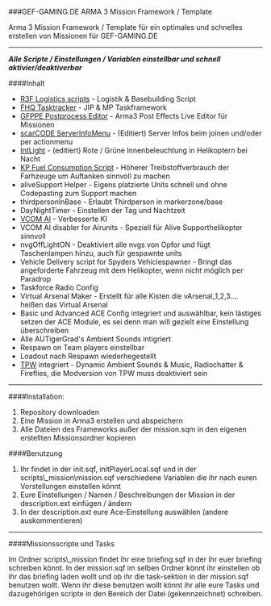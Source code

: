 ###GEF-GAMING.DE ARMA 3 Mission Framework / Template

Arma 3 Mission Framework / Template für ein optimales und schnelles erstellen von Missionen für GEF-GAMING.DE


___
___Alle Scripte / Einstellungen / Variablen einstellbar und schnell aktivier/deaktiverbar___


####Inhalt
- [R3F Logistics scripts](https://forums.bistudio.com/forums/topic/170033-r3f-logistics/) - Logistik & Basebuilding Script
- [FHQ Tasktracker](https://forums.bistudio.com/forums/topic/142763-fhq-tasktracker/) - JIP & MP Taskframework
- [GFPPE Postprocess Editor](https://forums.bistudio.com/forums/topic/176057-gf-post-process-effect-editor/) - Arma3 Post Effects Live Editor für Missionen
- [scarCODE ServerInfoMenu](https://github.com/IT07/ArmA3_exile_ServerInfoMenu) - (Editiert) Server Infos beim joinen und/oder per actionmenu
- [IntLight](http://www.armaholic.com/page.php?id=25598) - (editiert) Rote / Grüne Innenbeleuchtung in Helikoptern bei Nacht
- [KP Fuel Consumption Script](https://forums.bistudio.com/forums/topic/201953-kp-fuel-consumption-script/) - Höherer Treibstoffverbrauch der Farhzeuge um Auftanken sinnvoll zu machen
- aliveSupport Helper - Eigens platzierte Units schnell und ohne Codepasting zum Support machen
- thirdpersonInBase - Erlaubt Thirdperson in markerzone/base
- DayNightTimer - Einstellen der Tag und Nachtzeit
- [VCOM AI](https://forums.bistudio.com/forums/topic/166374-vcom-ai-v20-ai-overhaul/) - Verbesserte KI
- VCOM AI disabler for Airunits - Speziell für Alive Supporthelikopter sinnvoll
- nvgOffLightON - Deaktiviert alle nvgs von Opfor und fügt Taschenlampen hinzu, auch für gespawnte units
- Vehicle Delivery script for Spyders Vehiclespawner - Bringt das angeforderte Fahrzeug mit dem Helikopter, wenn nicht möglich per Paradrop
- Taskforce Radio Config
- Virtual Arsenal Maker - Erstellt für alle Kisten die vArsenal_1,2,3.... heißen das Virtual Arsenal
- Basic und Advanced ACE Config integriert und auswählbar, kein lästiges setzen der ACE Module, es sei denn man will gezielt eine Einstellung überschreiben
- Alle AUTigerGrad's Ambient Sounds intigriert
- Respawn on Team players einstellbar
- Loadout nach Respawn wiederhegestellt
- [TPW](https://forums.bistudio.com/forums/topic/154944-tpw-mods-v20170619-enhanced-realism-and-immersion-for-arma-3-sp/) integriert - Dynamic Ambient Sounds & Music, Radiochatter & Fireflies, die Modversion von TPW muss deaktiviert sein



___

####Installation:
1. Repository downloaden
2. Eine Mission in Arma3 erstellen und abspeichern
3. Alle Dateien des Frameworks außer der mission.sqm in den eigenen erstellten Missionsordner kopieren




####Benutzung
1. Ihr findet in der init.sqf, initPlayerLocal.sqf und in der scripts\\_mission\\mission.sqf verschiedene Variablen die ihr nach euren Vorstellungen einstellen könnt
2. Eure Einstellungen / Namen / Beschreibungen der Mission in der description.ext einfügen / ändern
3. In der description.ext eure Ace-Einstellung auswählen (andere auskommentieren)


___

####Missionsscripte und Tasks

Im Ordner scripts\\_mission findet ihr eine briefing.sqf in der ihr euer briefing schreiben könnt.
In der mission.sqf im selben Ordner könnt ihr einstellen ob ihr das briefing laden wollt und ob ihr die task-sektion in
der mission.sqf benutzen wollt. Wenn ihr diese benutzen wollt könnt ihr alle eure Tasks und dazugehörigen scripte in
den Bereich der Datei (gekennzeichnet) schreiben.

